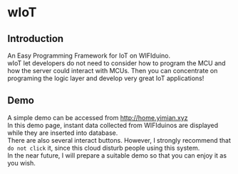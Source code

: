 # wIoT

## Introduction
An Easy Programming Framework for IoT on WIFIduino.<br/>
wIoT let developers do not need to consider how to program the MCU and how the server could interact with MCUs. Then you can concentrate on programing the logic layer and develop very great IoT applications!  

## Demo
A simple demo can be accessed from http://home.yimian.xyz</br>
In this demo page, instant data collected from WIFIduinos are displayed while they are inserted into database.</br>
There are also several interact buttons. However, I strongly recommend that<front color="#F08080"> `do not click` </front>it, since this cloud disturb people using this system. <br/>
In the near future, I will prepare a suitable demo so that you can enjoy it as you wish.
